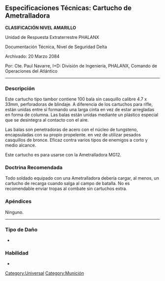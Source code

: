 ## Especificaciones Técnicas: Cartucho de Ametralladora

**CLASIFICACIÓN NIVEL AMARILLO**

Unidad de Respuesta Extraterrestre PHALANX

Documentación Técnica, Nivel de Seguridad Delta

Archivado: 20 Marzo 2084

Por: Cte. Paul Navarre, I+D: División de Ingeniería, PHALANX, Comando de
Operaciones del Atlántico

------------------------------------------------------------------------

### Descripción

Este cartucho tipo tambor contiene 100 bala sin casquillo calibre 4.7 x
33mm, perforadoras de blindaje. A diferencia de los cartuchos para
rifle, están unidas entre sí formando una larga cinta en vez de estar
arregladas en forma de columna. Las balas están unidas mediante un
plástico especial que se desintegra al contacto con el aire.

Las balas son penetradoras de acero con el núcleo de tungsteno,
encapsuladas con su propio propelente. en vez de utilizar pesados
casquillos de bronce. Eficaz contra varios tipos de enemigos a corto y
medio alcance.

Este cartucho es para usarse con la Ametralladora MG12.

### Doctrina Recomendada

Todo soldado equipado con una Ametralladora debería cargar, al menos, un
cartucho de recarga cuando salga al campo de batalla. No es recomendable
enviar tropas al combate sin cartuchos extra.

### Apéndices

Ninguno.

------------------------------------------------------------------------

### Tipo de Daño

-

### Habilidad

-

[Category:Universal](Category:Universal "wikilink")
[Category:Munición](Category:Munición "wikilink")